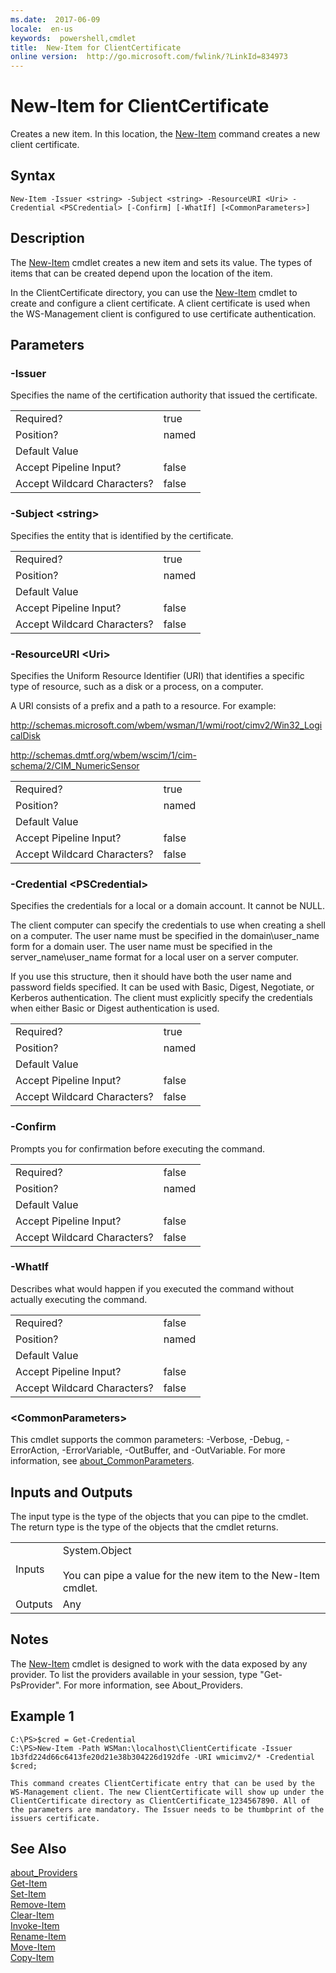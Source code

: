 ```yaml
---
ms.date:  2017-06-09
locale:  en-us
keywords:  powershell,cmdlet
title:  New-Item for ClientCertificate
online version:  http://go.microsoft.com/fwlink/?LinkId=834973
---
```


# New-Item for ClientCertificate
Creates a new item. In this location, the [New-Item](../../Microsoft.PowerShell.Management/New-Item.md) command creates a new client certificate.  

## Syntax  

```  
New-Item -Issuer <string> -Subject <string> -ResourceURI <Uri> -Credential <PSCredential> [-Confirm] [-WhatIf] [<CommonParameters>]  

```  

## Description  
 The [New-Item](../../Microsoft.PowerShell.Management/New-Item.md) cmdlet creates a new item and sets its value. The types of items that can be created depend upon the location of the item.  

 In the ClientCertificate directory, you can use the [New-Item](../../Microsoft.PowerShell.Management/New-Item.md) cmdlet to create and configure a client certificate. A client certificate is used when the WS-Management client is configured to use certificate authentication.  

## Parameters  

### -Issuer <string>  
 Specifies the name of the certification authority that issued the certificate.  

|||  
|-|-|  
|Required?|true|  
|Position?|named|  
|Default Value||  
|Accept Pipeline Input?|false|  
|Accept Wildcard Characters?|false|  

### -Subject <string\>  
 Specifies the entity that is identified by the certificate.  

|||  
|-|-|  
|Required?|true|  
|Position?|named|  
|Default Value||  
|Accept Pipeline Input?|false|  
|Accept Wildcard Characters?|false|  

### -ResourceURI <Uri\>  
 Specifies the Uniform Resource Identifier (URI) that identifies a specific type of resource, such as a disk or a process, on a computer.  

 A URI consists of a prefix and a path to a resource. For example:  

 http://schemas.microsoft.com/wbem/wsman/1/wmi/root/cimv2/Win32_LogicalDisk  

 http://schemas.dmtf.org/wbem/wscim/1/cim-schema/2/CIM_NumericSensor  

|||  
|-|-|  
|Required?|true|  
|Position?|named|  
|Default Value||  
|Accept Pipeline Input?|false|  
|Accept Wildcard Characters?|false|  

### -Credential <PSCredential\>  
 Specifies the credentials for a local or a domain account. It cannot be NULL.  

 The client computer can specify the credentials to use when creating  a shell on a computer. The user name must be specified in the domain\user_name form for a domain user. The user name must be specified in the server_name\user_name format for a local user on a server computer.  

 If you use this structure, then it should have both the user name and password fields specified. It can be used with Basic, Digest, Negotiate, or Kerberos authentication. The client must explicitly specify the credentials when either Basic or Digest authentication is used.  

|||  
|-|-|  
|Required?|true|  
|Position?|named|  
|Default Value||  
|Accept Pipeline Input?|false|  
|Accept Wildcard Characters?|false|  

### -Confirm  
 Prompts you for confirmation before executing the command.  

|||  
|-|-|  
|Required?|false|  
|Position?|named|  
|Default Value||  
|Accept Pipeline Input?|false|  
|Accept Wildcard Characters?|false|  

### -WhatIf  
 Describes what would happen if you executed the command without actually executing the command.  

|||  
|-|-|  
|Required?|false|  
|Position?|named|  
|Default Value||  
|Accept Pipeline Input?|false|  
|Accept Wildcard Characters?|false|  

### <CommonParameters\>  
 This cmdlet supports the common parameters: -Verbose, -Debug, -ErrorAction, -ErrorVariable, -OutBuffer, and -OutVariable. For more information, see [about_CommonParameters](../../about/about_commonparameters.md).  

## Inputs and Outputs  
 The input type is the type of the objects that you can pipe to the cmdlet. The return type is the type of the objects that the cmdlet returns.  

|||  
|-|-|  
|Inputs|System.Object<br /><br /> You can pipe a value for the new item to the New-Item cmdlet.|  
|Outputs|Any|  

## Notes  
 The [New-Item](../../Microsoft.PowerShell.Management/New-Item.md) cmdlet is designed to work with the data exposed by any provider. To list the providers available in your session, type "Get-PsProvider". For more information, see About_Providers.  

## Example 1  

```  
C:\PS>$cred = Get-Credential  
C:\PS>New-Item -Path WSMan:\localhost\ClientCertificate -Issuer 1b3fd224d66c6413fe20d21e38b304226d192dfe -URI wmicimv2/* -Credential $cred;  

This command creates ClientCertificate entry that can be used by the WS-Management client. The new ClientCertificate will show up under the ClientCertificate directory as ClientCertificate_1234567890. All of the parameters are mandatory. The Issuer needs to be thumbprint of the issuers certificate.  

```  

## See Also  
 [about_Providers](../../about/about_providers.md)   
 [Get-Item](../../Microsoft.PowerShell.Management/Get-Item.md)   
 [Set-Item](../../Microsoft.PowerShell.Management/Set-Item.md)   
 [Remove-Item](../../Microsoft.PowerShell.Management/Remove-Item.md)   
 [Clear-Item](../../Microsoft.PowerShell.Management/Clear-Item.md)   
 [Invoke-Item](../../Microsoft.PowerShell.Management/Invoke-Item.md)   
 [Rename-Item](../../Microsoft.PowerShell.Management/Rename-Item.md)   
 [Move-Item](../../Microsoft.PowerShell.Management/Move-Item.md)   
 [Copy-Item](../../Microsoft.PowerShell.Management/Copy-Item.md)

